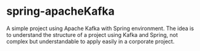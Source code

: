 # spring-apacheKafka
A simple project using Apache Kafka with Spring environment. The idea is to understand the structure of a project using Kafka and Spring, not complex but understandable
to apply easily in a corporate project.
